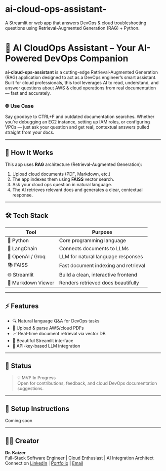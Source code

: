 # ai-cloud-ops-assistant-
A Streamlit or web app that answers DevOps &amp; cloud troubleshooting questions using Retrieval-Augmented Generation (RAG) + Python.


# 🚀 AI CloudOps Assistant – Your AI-Powered DevOps Companion

**ai-cloud-ops-assistant** is a cutting-edge Retrieval-Augmented Generation (RAG) application designed to act as a DevOps engineer’s smart assistant. Built for cloud professionals, this tool leverages AI to read, understand, and answer questions about AWS & cloud operations from real documentation — fast and accurately.

### 🌐 Use Case
Say goodbye to CTRL+F and outdated documentation searches. Whether you’re debugging an EC2 instance, setting up IAM roles, or configuring VPCs — just ask your question and get real, contextual answers pulled straight from your docs.

---

## 🧠 How It Works

This app uses **RAG** architecture (Retrieval-Augmented Generation):

1. Upload cloud documents (PDF, Markdown, etc.)
2. The app indexes them using **FAISS** vector search.
3. Ask your cloud ops question in natural language.
4. The AI retrieves relevant docs and generates a clear, contextual response.

---

## 🛠️ Tech Stack

| Tool | Purpose |
|------|---------|
| 🐍 Python | Core programming language |
| 🔗 LangChain | Connects documents to LLMs |
| 🧠 OpenAI / Groq | LLM for natural language responses |
| 📚 FAISS | Fast document indexing and retrieval |
| 🌐 Streamlit | Build a clean, interactive frontend |
| 📄 Markdown Viewer | Renders retrieved docs beautifully |

---

## ⚡ Features

- 🔍 Natural language Q&A for DevOps tasks
- 📄 Upload & parse AWS/cloud PDFs
- 📈 Real-time document retrieval via vector DB
- 💬 Beautiful Streamlit interface
- 🔐 API-key-based LLM integration

---

## 🧪 Status

> 💡 MVP In Progress  
Open for contributions, feedback, and cloud DevOps documentation suggestions.

---

## 📁 Setup Instructions

Coming soon.

---

## 🙋‍♂️ Creator

**Dr. Kaizer**  
Full-Stack Software Engineer | Cloud Enthusiast | AI Integration Architect  
Connect on [LinkedIn](#) | [Portfolio](#) | [Email](mailto:blueavian9@gmail.com)
